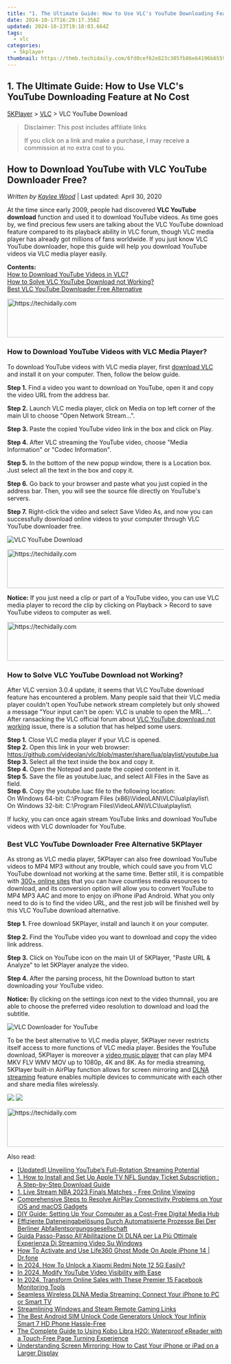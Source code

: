 ```yaml
---
title: "1. The Ultimate Guide: How to Use VLC's YouTube Downloading Feature at No Cost"
date: 2024-10-17T16:29:17.356Z
updated: 2024-10-23T19:18:03.664Z
tags:
  - vlc
categories:
  - 5kplayer
thumbnail: https://thmb.techidaily.com/6fd0cef62e823c305fb86e64196b6559e3c33c787060e717fb517085eb725bc3.jpg
---
```


## 1. The Ultimate Guide: How to Use VLC's YouTube Downloading Feature at No Cost

[5KPlayer](https://tools.techidaily.com/5kplayer/products/) \> [VLC](https://tools.techidaily.com/5kplayer/products/) \> VLC YouTube Download

>  Disclaimer: This post includes affiliate links
>
>  If you click on a link and make a purchase, I may receive a commission at no extra cost to you.
>

## How to Download YouTube with VLC YouTube Downloader Free?

 _Written by [Kaylee Wood](https://www.quora.com/profile/Amanda-Hu-21)_ | Last updated: April 30, 2020 

At the time since early 2009, people had discovered **VLC YouTube download** function and used it to download YouTube videos. As time goes by, we find precious few users are talking about the VLC YouTube download feature compared to its playback ability in VLC forum, though VLC media player has already got millions of fans worldwide. If you just know VLC YouTube downloader, hope this guide will help you download YouTube videos via VLC media player easily.

**Contents:**  
[How to Download YouTube Videos in VLC?](https://tools.techidaily.com/5kplayer/products/)  
[How to Solve VLC YouTube Download not Working?](https://tools.techidaily.com/5kplayer/products/)  
[Best VLC YouTube Downloader Free Alternative](https://tools.techidaily.com/5kplayer/products/)

<!-- affiliate ads begin -->
<a href="https://appsumo.8odi.net/c/5597632/2111995/7443" target="_top" id="2111995">
  <img src="//a.impactradius-go.com/display-ad/7443-2111995" border="0" alt="https://techidaily.com" width="728" height="90"/>
</a>
<img height="0" width="0" src="https://appsumo.8odi.net/i/5597632/2111995/7443" style="position:absolute;visibility:hidden;" border="0" />
<!-- affiliate ads end -->

### How to Download YouTube Videos with VLC Media Player?

To download YouTube videos with VLC media player, first [download VLC](https://tools.techidaily.com/5kplayer/video-music-player/) and install it on your computer. Then, follow the below guide.

**Step 1.** Find a video you want to download on YouTube, open it and copy the video URL from the address bar.

**Step 2.** Launch VLC media player, click on Media on top left corner of the main UI to choose "Open Network Stream…".

**Step 3.** Paste the copied YouTube video link in the box and click on Play.

**Step 4.** After VLC streaming the YouTube video, choose "Media Information" or "Codec Information".

**Step 5.** In the bottom of the new popup window, there is a Location box. Just select all the text in the box and copy it.

**Step 6\.** Go back to your browser and paste what you just copied in the address bar. Then, you will see the source file directly on YouTube's servers.

**Step 7.** Right-click the video and select Save Video As, and now you can successfully download online videos to your computer through VLC YouTube downloader free.

![VLC YouTube Download](https://www.5kplayer.com/vlc/img/vlc-youtube-download.jpg) 

<!-- affiliate ads begin -->
<a href="https://ephamedtechinc.pxf.io/c/5597632/2130529/26400" target="_top" id="2130529">
  <img src="//a.impactradius-go.com/display-ad/26400-2130529" border="0" alt="https://techidaily.com" width="728" height="90"/>
</a>
<img height="0" width="0" src="https://ephamedtechinc.pxf.io/i/5597632/2130529/26400" style="position:absolute;visibility:hidden;" border="0" />
<!-- affiliate ads end -->

**Notice:** If you just need a clip or part of a YouTube video, you can use VLC media player to record the clip by clicking on Playback > Record to save YouTube videos to computer as well.

<!-- affiliate ads begin -->
<a href="https://appsumo.8odi.net/c/5597632/2112007/7443" target="_top" id="2112007">
  <img src="//a.impactradius-go.com/display-ad/7443-2112007" border="0" alt="https://techidaily.com" width="728" height="90"/>
</a>
<img height="0" width="0" src="https://appsumo.8odi.net/i/5597632/2112007/7443" style="position:absolute;visibility:hidden;" border="0" />
<!-- affiliate ads end -->

### How to Solve VLC YouTube Download not Working?

After VLC version 3.0.4 update, it seems that VLC YouTube download feature has encountered a problem. Many people said that their VLC media player couldn't open YouTube network stream completely but only showed a message "Your input can't be open: VLC is unable to open the MRL…". After ransacking the VLC official forum about [VLC YouTube download not working](https://tools.techidaily.com/5kplayer/products/) issue, there is a solution that has helped some users.

**Step 1.** Close VLC media player if your VLC is opened.  
**Step 2.** Open this link in your web browser: https://github.com/videolan/vlc/blob/master/share/lua/playlist/youtube.lua  
**Step 3.** Select all the text inside the box and copy it.  
**Step 4.** Open the Notepad and paste the copied content in it.  
**Step 5.** Save the file as youtube.luac, and select All Files in the Save as field.  
**Step 6.** Copy the youtube.luac file to the following location:  
 On Windows 64-bit: C:\\Program Files (x86)\\VideoLAN\\VLC\\lua\\playlist\\  
 On Windows 32-bit: C:\\Program Files\\VideoLAN\\VLC\\lua\\playlist\\

If lucky, you can once again stream YouTube links and download YouTube videos with VLC downloader for YouTube.

### Best VLC YouTube Downloader Free Alternative 5KPlayer

As strong as VLC media player, 5KPlayer can also free download YouTube videos to MP4 MP3 without any trouble, which could save you from VLC YouTube download not working at the same time. Better still, it is compatible with [300+ online sites](https://tools.techidaily.com/5kplayer/youtube-download/) that you can have countless media resources to download, and its conversion option will allow you to convert YouTube to MP4 MP3 AAC and more to enjoy on iPhone iPad Android. What you only need to do is to find the video URL, and the rest job will be finished well by this VLC YouTube download alternative.

**Step 1.** Free download 5KPlayer, install and launch it on your computer.

**Step 2.** Find the YouTube video you want to download and copy the video link address.

**Step 3.** Click on YouTube icon on the main UI of 5KPlayer, "Paste URL & Analyze" to let 5KPlayer analyze the video.

**Step 4.** After the parsing process, hit the Download button to start downloading your YouTube video.

**Notice:** By clicking on the settings icon next to the video thumnail, you are able to choose the preferred video resolution to download and load the subtitle.

![VLC Downloader for YouTube](https://www.5kplayer.com/vlc/../youtube-download/img/download-fifty-shades-darker.jpg) 

To be the best alternative to VLC media player, 5KPlayer never restricts itself access to more functions of VLC media player. Besides the YouTube download, 5KPlayer is moreover a [video music player](https://tools.techidaily.com/5kplayer/video-music-player/) that can play MP4 MKV FLV WMV MOV up to 1080p, 4K and 8K. As for media streaming, 5KPlayer built-in AirPlay function allows for screen mirroring and [DLNA streaming](https://tools.techidaily.com/5kplayer/dlna/) feature enables multiple devices to communicate with each other and share media files wirelessly.

[![](https://www.5kplayer.com/vlc/../button/freedownwhitewin.png)](https://tools.techidaily.com/5kplayer/products/) [![](https://www.5kplayer.com/vlc/../button/freedownbackmac.png)](https://tools.techidaily.com/5kplayer/products/)

<!-- affiliate ads begin -->
<a href="https://unicoeye.pxf.io/c/5597632/2148773/18498" target="_top" id="2148773">
  <img src="//a.impactradius-go.com/display-ad/18498-2148773" border="0" alt="https://techidaily.com" width="728" height="90"/>
</a>
<img height="0" width="0" src="https://unicoeye.pxf.io/i/5597632/2148773/18498" style="position:absolute;visibility:hidden;" border="0" />
<!-- affiliate ads end -->

<ins class="adsbygoogle"
     style="display:block"
     data-ad-format="autorelaxed"
     data-ad-client="ca-pub-7571918770474297"
     data-ad-slot="1223367746"></ins>

<ins class="adsbygoogle"
     style="display:block"
     data-ad-client="ca-pub-7571918770474297"
     data-ad-slot="8358498916"
     data-ad-format="auto"
     data-full-width-responsive="true"></ins>

<span class="atpl-alsoreadstyle">Also read:</span>
<div><ul>
<li><a href="https://facebook-record-videos.techidaily.com/updated-unveiling-youtubes-full-rotation-streaming-potential/"><u>[Updated] Unveiling YouTube’s Full-Rotation Streaming Potential</u></a></li>
<li><a href="https://media-tips.techidaily.com/1-how-to-install-and-set-up-apple-tv-nfl-sunday-ticket-subscription-a-step-by-step-download-guide/"><u>1. How to Install and Set Up Apple TV NFL Sunday Ticket Subscription : A Step-by-Step Download Guide</u></a></li>
<li><a href="https://media-tips.techidaily.com/1-live-stream-nba-2023-finals-matches-free-online-viewing/"><u>1. Live Stream NBA 2023 Finals Matches - Free Online Viewing</u></a></li>
<li><a href="https://media-tips.techidaily.com/comprehensive-steps-to-resolve-airplay-connectivity-problems-on-your-ios-and-macos-gadgets/"><u>Comprehensive Steps to Resolve AirPlay Connectivity Problems on Your iOS and macOS Gadgets</u></a></li>
<li><a href="https://media-tips.techidaily.com/diy-guide-setting-up-your-computer-as-a-cost-free-digital-media-hub/"><u>DIY Guide: Setting Up Your Computer as a Cost-Free Digital Media Hub</u></a></li>
<li><a href="https://some-guidance.techidaily.com/effiziente-dateneingabelosung-durch-automatisierte-prozesse-bei-der-berliner-abfallentsorgungsgesellschaft/"><u>Effiziente Dateneingabelösung Durch Automatisierte Prozesse Bei Der Berliner Abfallentsorgungsgesellschaft</u></a></li>
<li><a href="https://media-tips.techidaily.com/guida-passo-passo-allabilitazione-di-dlna-per-la-piu-ottimale-experienza-di-streaming-video-su-windows/"><u>Guida Passo-Passo All'Abilitazione Di DLNA per La Più Ottimale Experienza Di Streaming Video Su Windows</u></a></li>
<li><a href="https://location-social.techidaily.com/how-to-activate-and-use-life360-ghost-mode-on-apple-iphone-14-drfone-by-drfone-virtual-ios/"><u>How To Activate and Use Life360 Ghost Mode On Apple iPhone 14 | Dr.fone</u></a></li>
<li><a href="https://unlock-android.techidaily.com/in-2024-how-to-unlock-a-xiaomi-redmi-note-12-5g-easily-by-drfone-android/"><u>In 2024, How To Unlock a Xiaomi Redmi Note 12 5G Easily?</u></a></li>
<li><a href="https://youtube-help.techidaily.com/in-2024-modify-youtube-video-visibility-with-ease/"><u>In 2024, Modify YouTube Video Visibility with Ease</u></a></li>
<li><a href="https://facebook-video-content.techidaily.com/in-2024-transform-online-sales-with-these-premier-15-facebook-monitoring-tools/"><u>In 2024, Transform Online Sales with These Premier 15 Facebook Monitoring Tools</u></a></li>
<li><a href="https://media-tips.techidaily.com/seamless-wireless-dlna-media-streaming-connect-your-iphone-to-pc-or-smart-tv/"><u>Seamless Wireless DLNA Media Streaming: Connect Your iPhone to PC or Smart TV</u></a></li>
<li><a href="https://games-able.techidaily.com/streamlining-windows-and-steam-remote-gaming-links/"><u>Streamlining Windows and Steam Remote Gaming Links</u></a></li>
<li><a href="https://sim-unlock.techidaily.com/the-best-android-sim-unlock-code-generators-unlock-your-infinix-smart-7-hd-phone-hassle-free-by-drfone-android/"><u>The Best Android SIM Unlock Code Generators Unlock Your Infinix Smart 7 HD Phone Hassle-Free</u></a></li>
<li><a href="https://buynow-marvelous.techidaily.com/the-complete-guide-to-using-kobo-libra-h2o-waterproof-ereader-with-a-touch-free-page-turning-experience/"><u>The Complete Guide to Using Kobo Libra H2O: Waterproof eReader with a Touch-Free Page Turning Experience</u></a></li>
<li><a href="https://media-tips.techidaily.com/understanding-screen-mirroring-how-to-cast-your-iphone-or-ipad-on-a-larger-display/"><u>Understanding Screen Mirroring: How to Cast Your iPhone or iPad on a Larger Display</u></a></li>
</ul></div>

